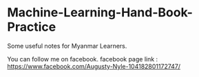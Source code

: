 # Machine-Learning-Hand-Book-Practice
Some useful notes for Myanmar Learners.

You can follow me on facebook. 
facebook page link : https://www.facebook.com/Augusty-Nyle-104182801172747/
